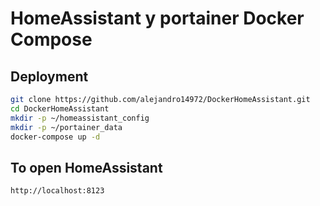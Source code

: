 # HomeAssistant y portainer Docker Compose

## Deployment
```bash
git clone https://github.com/alejandro14972/DockerHomeAssistant.git
cd DockerHomeAssistant
mkdir -p ~/homeassistant_config
mkdir -p ~/portainer_data
docker-compose up -d
```
## To open HomeAssistant 
```bash
http://localhost:8123
````

